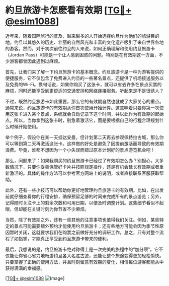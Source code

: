 # 約旦旅游卡怎麽看有效期 [[TG💪+ @esim1088](https://t.me/s/esim1088)]

近年来，随着国际旅行的普及，越来越多的人开始选择约旦作为他们的旅游目的地。约旦以其悠久的历史、壮丽的自然风光和丰富的文化遗产吸引了来自世界各地的游客。然而，对于初次前往约旦的人来说，如何正确理解和使用约旦旅游卡（Jordan Pass）可能是一个让人感到困惑的问题。特别是在有效期这一方面，不少游客都曾因此遇到过麻烦。

首先，让我们来了解一下约旦旅游卡的基本概念。约旦旅游卡是一种为游客提供的便捷服务，它不仅包含了免费进入约旦的一些著名景点，还提供了机场接送服务以及免费的Wi-Fi。换句话说，如果你购买了这张卡，就可以省去许多在景点买票的麻烦，同时还能享受到更舒适的交通安排和网络连接服务。听起来是不是很诱人？

不过，既然约旦旅游卡如此重要，那么它的有效期自然也就成了大家关心的重点。通常来说，约旦旅游卡的有效期从你首次使用开始计算。这意味着只要你第一次使用这张卡进入某个景点，系统就会自动记录下这个时间，并以此作为有效期的起始点。所以，当你拿到这张卡时，别急着激活它，而是要根据自己的行程合理规划什么时候开始使用。

举个例子，假设你在某一天抵达安曼，但计划第二天再去参观佩特拉古城，那么你可以等到第二天再激活这张卡。这样做的好处是避免了因提前激活而导致的有效期浪费。毕竟，谁都不想因为一个小失误而错过原本计划好的景点游览机会吧！

那么，问题来了：如果我购买的约旦旅游卡已经过了有效期怎么办？别担心，大多数情况下，只要你妥善保管好卡片并按照规定操作，还是有机会延长有效期或者重新激活的。具体的操作方法可以参考官方网站上的说明，或者直接联系客服获取帮助。

此外，还有一些小技巧可以帮助你更好地管理约旦旅游卡的有效期。比如，在出发前就仔细查看你的行程安排，确保预留足够的时间来完成所有的景点游览；另外，记得随时关注卡上的剩余次数和可用日期，以便及时调整计划。这些细节看似不起眼，但却能在关键时刻为你节省不少麻烦。

当然，除了有效期之外，还有一些其他的注意事项也值得我们关注。例如，某些特定的景点可能需要额外预约才能使用约旦旅游卡；还有些地方可能会因为季节性原因暂时关闭，这就要求我们在购票之前做好充分的调研工作。总之，只有对整个流程了如指掌，才能真正享受到约旦旅游卡带来的便利。

最后，我想说的是，约旦旅游卡绝对称得上是一次完美的旅程中的“加分项”。它不仅能让你省心省力地畅游约旦各大名胜古迹，还能让整个旅途变得更加轻松愉快。只要掌握了正确的使用方法，并且时刻留意有效期的变化，相信每位游客都能从中获得满满的幸福感。

[[TG💪+ @esim1088](https://t.me/s/esim1088) ![Image](https://i.postimg.cc/4NQfJmqS/Snipaste-2025-05-13-00-14-12.png)]